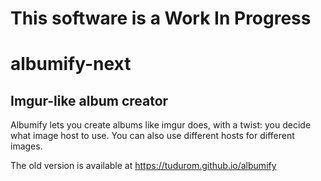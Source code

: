 # This software is a Work In Progress

# albumify-next

## Imgur-like album creator

Albumify lets you create albums like imgur does, with a twist: you decide what
image host to use. You can also use different hosts for different images.

The old version is available at https://tudurom.github.io/albumify
